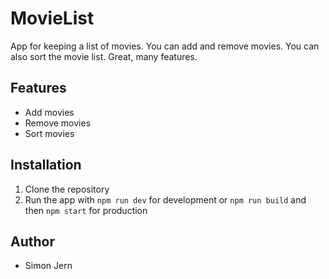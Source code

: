# MovieList

App for keeping a list of movies. You can add and remove movies. You can also sort the movie list. Great, many features.

## Features

- Add movies
- Remove movies
- Sort movies

## Installation

1. Clone the repository
2. Run the app with `npm run dev` for development or `npm run build` and then `npm start` for production

## Author

- Simon Jern
